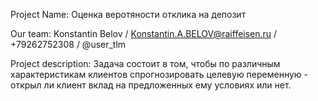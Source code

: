 Project Name: Оценка веротяности отклика на депозит


Our team: Konstantin Belov / Konstantin.A.BELOV@raiffeisen.ru / +79262752308 / @user_tlm


Project description: Задача состоит в том, чтобы по различным характеристикам клиентов спрогнозировать целевую переменную - открыл ли клиент вклад на предложенных ему условиях или нет.
